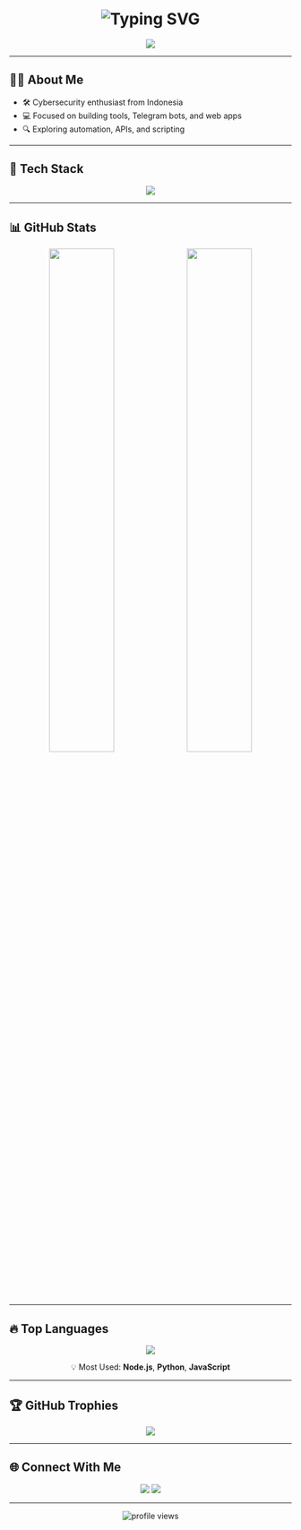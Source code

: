 <!-- Profil README -->
<h1 align="center">
  <img src="https://readme-typing-svg.herokuapp.com?font=Fira+Code&duration=2500&pause=1000&color=F75C7E&center=true&vCenter=true&width=435&lines=Hi+I'm+Deasaputra12;Cybersecurity+Enthusiast+%F0%9F%94%91;Node.js+%7C+Python+%7C+JavaScript+Lover" alt="Typing SVG" />
</h1>

<p align="center">
  <img src="https://capsule-render.vercel.app/api?type=waving&color=0:1F1F1F,100:101010&height=120&section=header&text=Welcome+to+my+GitHub!&fontColor=FFFFFF&fontSize=30&fontAlign=40&fontAlignY=35" />
</p>

---

## 👨‍💻 About Me

- 🛠️ Cybersecurity enthusiast from Indonesia
- 💻 Focused on building tools, Telegram bots, and web apps
- 🔍 Exploring automation, APIs, and scripting

---

## 🚀 Tech Stack

<p align="center">
  <img src="https://skillicons.dev/icons?i=nodejs,python,javascript,html,css,linux,bash,github&theme=dark" />
</p>

---

## 📊 GitHub Stats

<p align="center">
  <img src="https://github-readme-stats.vercel.app/api?username=siyoell12&show_icons=true&theme=tokyonight&hide_border=true" width="48%" />
  <img src="https://github-readme-streak-stats.herokuapp.com?user=siyoell12&theme=tokyonight&hide_border=true" width="48%" />
</p>

---

## 🔥 Top Languages

<p align="center">
  <img src="https://github-readme-stats.vercel.app/api/top-langs/?username=siyoell12&layout=compact&theme=tokyonight&hide_border=true&langs_count=6&hide=css,scss" />
</p>

<p align="center">
  💡 Most Used: <strong>Node.js</strong>, <strong>Python</strong>, <strong>JavaScript</strong>
</p>

---

## 🏆 GitHub Trophies

<p align="center">
  <img src="https://github-profile-trophy.vercel.app/?username=siyoell12&theme=monokai&no-bg=true&no-frame=true" />
</p>

---

## 🌐 Connect With Me

<p align="center">
  <a href="https://t.me/independendropers"><img src="https://img.shields.io/badge/Telegram-2CA5E0?style=for-the-badge&logo=telegram&logoColor=white" /></a>
  <a href="https://x.com/Deasaputra_12"><img src="https://img.shields.io/badge/X-Deasaputra_12-black?style=for-the-badge&logo=twitter&logoColor=white" /></a>
</p>

---

<p align="center">
  <img src="https://komarev.com/ghpvc/?username=siyoell12&label=Profile+views&color=ff69b4&style=flat-square" alt="profile views" />
</p>
